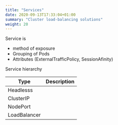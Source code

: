 ```yaml
---
title: "Services"
date: 2020-09-13T17:33:04+01:00
summary: "Cluster load-balancing solutions"
weight: 20
---
```


Service is
* method of exposure
* Grouping of Pods
* Attributes (ExternalTrafficPolicy, SessionAfinity)

Service hierarchy

| Type      | Description |
| ----------| ----------- |
| Headlesss | |
| ClusterIP | |
| NodePort | |
| LoadBalancer | |